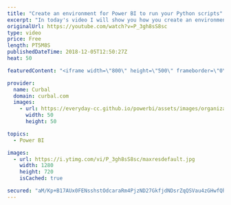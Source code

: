 ```yaml
---
title: "Create an environment for Power BI to run your Python scripts"
excerpt: "In today's video I will show you how you create an environment to run python scripts for Power BI.   If you haven't work with Python before, I recommend you to check this two videos first: Install python and more: https://www.youtube.com/watch?v=M2kZe9Pi6xg Guide to python and R: https://www.youtube.com/watch?v=BI8FcI_sgR0"
originalUrl: https://youtube.com/watch?v=P_3gh8sS8sc
type: video
price: Free
length: PT5M8S
publishedDateTime: 2018-12-05T12:50:27Z
heat: 50

featuredContent: "<iframe width=\"800\" height=\"500\" frameborder=\"0\" src=\"https://www.youtube.com/embed/P_3gh8sS8sc\" allow=\"accelerometer; autoplay; encrypted-media; gyroscope; picture-in-picture\" allowfullscreen></iframe>"

provider:
  name: Curbal
  domain: curbal.com
  images:
    - url: https://everyday-cc.github.io/powerbi/assets/images/organizations/curbal.com-50x50.jpg
      width: 50
      height: 50

topics:
  - Power BI

images:
  - url: https://i.ytimg.com/vi/P_3gh8sS8sc/maxresdefault.jpg
    width: 1280
    height: 720
    isCached: true

secured: "aM/Kp+B17AUx0FENsshstOdcaraRm4PjzND27GkfjdNDsrZqQSVau4zGHwfQhQJvlgJi6VAvTiD31wAml5zEJiS3cIxkBzVuPQmKwC3sACMdNDgXZ1wOL+yaYNSc04PnYjIW8B20VjCXi8hsZ7TVOwixBbfPIgSUTUibkQ8TB2wPps0lr4xUFpPmv/P/UELWdaL7S2QrH1QEfzDF7ncx7MWm1cubbV3bBakgLx6dayhDynLpLaLxBnsy4SHqahebqkZESfzlqNm+iuxDyxt9Majxc8kvvSf+U9rlItNkRF8GHW1wIfNinhjBhxfBerKi2rzgyRWQiwznYh1fje/LqoUyKEvQVqMx4wyR58yqccpwFfDfx33yIxA6IniUqJOaw3lRPp20V68jKiWk5sT4FzLN2JlckqfQtZPALcHd6o4=;a6tRuN5mj2wh15zbR06xJA=="
---
```


